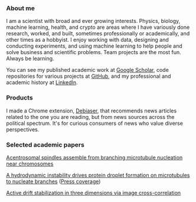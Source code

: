 ### About me

I am a scientist with broad and ever growing interests. Physics, biology, machine learning, health, and crypto are areas where I have variously done research, worked, and built, sometimes professionally or academically, and other times as a hobbyist. I enjoy working with data, designing and conducting experiments, and using machine learning to help people and solve business and scientific problems. Team projects are the most fun. Always be learning.

You can see my published academic work at [Google Scholar](https://scholar.google.com/citations?user=1GEQv5gAAAAJ&hl=en), code repositories for various projects at [GitHub](https://github.com/sagarsetru), and my professional and academic history at [LinkedIn](https://www.linkedin.com/in/sagar-setru/).

### Products

I made a Chrome extension, [Debiaser](https://github.com/sagarsetru/debiaser_chrome_extension), that recommends news articles related to the one you are reading, but from news sources across the political spectrum. It's for curious consumers of news who value diverse perspectives.

### Selected academic papers

[Acentrosomal spindles assemble from branching microtubule nucleation near chromosomes](https://www.biorxiv.org/content/10.1101/2022.02.28.482415v1)

[A hydrodynamic instability drives protein droplet formation on microtubules to nucleate branches](https://www.nature.com/articles/s41567-020-01141-8) ([Press coverage](https://www.princeton.edu/news/2021/01/29/dewdrops-spiderweb-reveal-physics-behind-cell-structures#:~:text=The%20physics%20at%20work%20in,a%20role%20in%20some%20cancers.))

[Active drift stabilization in three dimensions via image cross-correlation](https://aip.scitation.org/doi/abs/10.1063/1.4824197)
